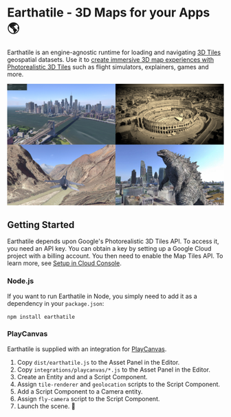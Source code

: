 # Earthatile - 3D Maps for your Apps 🌎

Earthatile is an engine-agnostic runtime for loading and navigating [3D Tiles](https://github.com/CesiumGS/3d-tiles/tree/main#readme) geospatial datasets. Use it to [create immersive 3D map experiences with Photorealistic 3D Tiles](https://cloud.google.com/blog/products/maps-platform/create-immersive-3d-map-experiences-photorealistic-3d-tiles) such as flight simulators, explainers, games and more.

[![Earthatile Demos](images/earthatile-demos.jpg)](images/earthatile-demos.jpg)

## Getting Started

Earthatile depends upon Google's Photorealistic 3D Tiles API. To access it, you need an API key. You can obtain a key by setting up a Google Cloud project with a billing account. You then need to enable the Map Tiles API. To learn more, see [Setup in Cloud Console](https://developers.google.com/maps/documentation/tile/cloud-setup).

### Node.js

If you want to run Earthatile in Node, you simply need to add it as a dependency in your `package.json`:

    npm install earthatile

### PlayCanvas

Earthatile is supplied with an integration for [PlayCanvas](https://playcanvas.com).

1. Copy `dist/earthatile.js` to the Asset Panel in the Editor.
2. Copy `integrations/playcanvas/*.js` to the Asset Panel in the Editor.
3. Create an Entity and and a Script Component.
4. Assign `tile-renderer` and `geolocation` scripts to the Script Component.
5. Add a Script Component to a Camera entity.
6. Assign `fly-camera` script to the Script Component.
7. Launch the scene. 🚀
